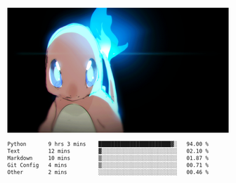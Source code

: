 [gif]: https://raw.githubusercontent.com/uysalserkan/uysalserkan/master/charmander-2.gif

![gif]

<!--
<div align="center">
<p>Profile Visitor Counter</p>
<img src="https://profile-counter.glitch.me/uysalserkan/count.svg" alt="hit counter" align="center">
</div>
-->
<!--START_SECTION:waka-->
```text
Python       9 hrs 3 mins    ███████████████████████▓░   94.00 % 
Text         12 mins         ▓░░░░░░░░░░░░░░░░░░░░░░░░   02.10 % 
Markdown     10 mins         ▒░░░░░░░░░░░░░░░░░░░░░░░░   01.87 % 
Git Config   4 mins          ▒░░░░░░░░░░░░░░░░░░░░░░░░   00.71 % 
Other        2 mins          ░░░░░░░░░░░░░░░░░░░░░░░░░   00.46 % 
```
<!--END_SECTION:waka-->

